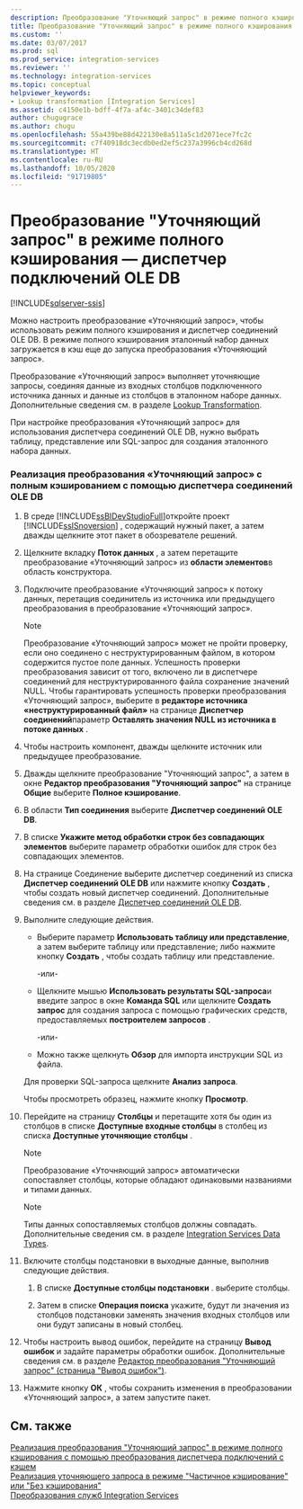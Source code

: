 ```yaml
---
description: Преобразование "Уточняющий запрос" в режиме полного кэширования — диспетчер подключений OLE DB
title: Преобразование "Уточняющий запрос" в режиме полного кэширования — диспетчер подключений OLE DB | Документы Майкрософт
ms.custom: ''
ms.date: 03/07/2017
ms.prod: sql
ms.prod_service: integration-services
ms.reviewer: ''
ms.technology: integration-services
ms.topic: conceptual
helpviewer_keywords:
- Lookup transformation [Integration Services]
ms.assetid: c4150e1b-bdff-4f7a-af4c-3401c34def83
author: chugugrace
ms.author: chugu
ms.openlocfilehash: 55a439be88d422130e8a511a5c1d2071ece7fc2c
ms.sourcegitcommit: c7f40918dc3ecdb0ed2ef5c237a3996cb4cd268d
ms.translationtype: HT
ms.contentlocale: ru-RU
ms.lasthandoff: 10/05/2020
ms.locfileid: "91719805"
---
```

# <a name="lookup-transformation-full-cache-mode---ole-db-connection-manager"></a>Преобразование "Уточняющий запрос" в режиме полного кэширования — диспетчер подключений OLE DB

[!INCLUDE[sqlserver-ssis](../../includes/applies-to-version/sqlserver-ssis.md)]


  Можно настроить преобразование «Уточняющий запрос», чтобы использовать режим полного кэширования и диспетчер соединений OLE DB. В режиме полного кэширования эталонный набор данных загружается в кэш еще до запуска преобразования «Уточняющий запрос».  
  
 Преобразование «Уточняющий запрос» выполняет уточняющие запросы, соединяя данные из входных столбцов подключенного источника данных и данные из столбцов в эталонном наборе данных. Дополнительные сведения см. в разделе [Lookup Transformation](../../integration-services/data-flow/transformations/lookup-transformation.md).  
  
 При настройке преобразования «Уточняющий запрос» для использования диспетчера соединений OLE DB, нужно выбрать таблицу, представление или SQL-запрос для создания эталонного набора данных.  
  
### <a name="to-implement-a-lookup-transformation-in-full-cache-mode-by-using-ole-db-connection-manager"></a>Реализация преобразования «Уточняющий запрос» с полным кэшированием с помощью диспетчера соединений OLE DB  
  
1.  В среде [!INCLUDE[ssBIDevStudioFull](../../includes/ssbidevstudiofull-md.md)]откройте проект [!INCLUDE[ssISnoversion](../../includes/ssisnoversion-md.md)] , содержащий нужный пакет, а затем дважды щелкните этот пакет в обозревателе решений.  
  
2.  Щелкните вкладку **Поток данных** , а затем перетащите преобразование «Уточняющий запрос» из **области элементов**в область конструктора.  
  
3.  Подключите преобразование «Уточняющий запрос» к потоку данных, перетащив соединитель из источника или предыдущего преобразования в преобразование «Уточняющий запрос».  
  
    > [!NOTE]  
    >  Преобразование «Уточняющий запрос» может не пройти проверку, если оно соединено с неструктурированным файлом, в котором содержится пустое поле данных. Успешность проверки преобразования зависит от того, включено ли в диспетчере соединений для неструктурированного файла сохранение значений NULL. Чтобы гарантировать успешность проверки преобразования «Уточняющий запрос», выберите в **редакторе источника «неструктурированный файл»** на странице **Диспетчер соединений**параметр **Оставлять значения NULL из источника в потоке данных** .  
  
4.  Чтобы настроить компонент, дважды щелкните источник или предыдущее преобразование.  
  
5.  Дважды щелкните преобразование "Уточняющий запрос", а затем в окне **Редактор преобразования "Уточняющий запрос"** на странице **Общие** выберите **Полное кэширование**.  
  
6.  В области **Тип соединения** выберите **Диспетчер соединений OLE DB**.  
  
7.  В списке **Укажите метод обработки строк без совпадающих элементов** выберите параметр обработки ошибок для строк без совпадающих элементов.  
  
8.  На странице Соединение выберите диспетчер соединений из списка **Диспетчер соединений OLE DB** или нажмите кнопку **Создать** , чтобы создать новый диспетчер соединений. Дополнительные сведения см. в разделе [Диспетчер соединений OLE DB](../../integration-services/connection-manager/ole-db-connection-manager.md).  
  
9. Выполните следующие действия.  
  
    -   Выберите параметр **Использовать таблицу или представление**, а затем выберите таблицу или представление; либо нажмите кнопку **Создать** , чтобы создать таблицу или представление.  
  
         -или-  
  
    -   Щелкните мышью **Использовать результаты SQL-запроса**и введите запрос в окне **Команда SQL** или щелкните **Создать запрос** для создания запроса с помощью графических средств, предоставляемых **построителем запросов** .  
  
         -или-  
  
    -   Можно также щелкнуть **Обзор** для импорта инструкции SQL из файла.  
  
     Для проверки SQL-запроса щелкните **Анализ запроса**.  
  
     Чтобы просмотреть образец, нажмите кнопку **Просмотр**.  
  
10. Перейдите на страницу **Столбцы** и перетащите хотя бы один из столбцов в списке **Доступные входные столбцы** в столбец из списка **Доступные уточняющие столбцы** .  
  
    > [!NOTE]  
    >  Преобразование «Уточняющий запрос» автоматически сопоставляет столбцы, которые обладают одинаковыми названиями и типами данных.  
  
    > [!NOTE]  
    >  Типы данных сопоставляемых столбцов должны совпадать. Дополнительные сведения см. в разделе [Integration Services Data Types](../../integration-services/data-flow/integration-services-data-types.md).  
  
11. Включите столбцы подстановки в выходные данные, выполнив следующие действия.  
  
    1.  В списке **Доступные столбцы подстановки** . выберите столбцы.  
  
    2.  Затем в списке **Операция поиска** укажите, будут ли значения из столбцов подстановки заменять значения входных столбцов или они будут записаны в новый столбец.  
  
12. Чтобы настроить вывод ошибок, перейдите на страницу **Вывод ошибок** и задайте параметры обработки ошибок. Дополнительные сведения см. в разделе [Редактор преобразования "Уточняющий запрос" (страница "Вывод ошибок")](../data-flow/transformations/lookup-transformation.md).  
  
13. Нажмите кнопку **ОК** , чтобы сохранить изменения в преобразовании «Уточняющий запрос», а затем запустите пакет.  
  
## <a name="see-also"></a>См. также  
 [Реализация преобразования "Уточняющий запрос" в режиме полного кэширования с помощью преобразования диспетчера подключений с кэшем](../../integration-services/connection-manager/lookup-transformation-full-cache-mode-cache-connection-manager.md)   
 [Реализация уточняющего запроса в режиме "Частичное кэширование" или "Без кэширования"](../../integration-services/data-flow/transformations/implement-a-lookup-in-no-cache-or-partial-cache-mode.md)   
 [Преобразования служб Integration Services](../../integration-services/data-flow/transformations/integration-services-transformations.md)  
  

